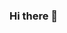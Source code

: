 ### Hi there 👋

<!--
**9531lyj/9531lyj** is a ✨ _special_ ✨ repository because its `README.md` (this file) appears on your GitHub profile.

Here are some ideas to get you started:

- 🔭 I’m currently working on my hometown for about 1 month on vacation...
- 🌱 I’m currently learning how to git ,the usage of Ubuntu...
- 👯 I’m looking to collaborate on ...,for now ,I'm not sure...

- 🤔 I’m looking for help with Baidu,Bilibili,CSDN...
- 💬 Ask me about whatever you are not sure about ...I will try it...
- 📫 How to reach me: https://github.com/9531lyj/9531lyj/edit/main/README.md...
- 😄 Pronouns:Erciyuan ...

-->

